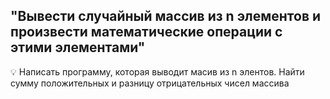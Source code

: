 ## "Вывести случайный массив из n элементов и произвести математические операции с этими элементами"

💡 Написать программу, которая выводит масив из n элентов. Найти сумму положительных и разницу отрицательных чисел массива